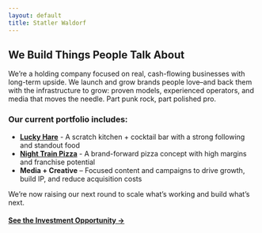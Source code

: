 ```yaml
---
layout: default
title: Statler Waldorf
---
```


## We Build Things People Talk About

We’re a holding company focused on real, cash-flowing businesses with long-term upside. We launch and grow brands people love–and back them with the infrastructure to grow: proven models, experienced operators, and media that moves the needle. Part punk rock, part polished pro.


### Our current portfolio includes:

- **[Lucky Hare](https://luckyhare.com)** - A scratch kitchen + cocktail bar with a strong following and standout food
- **[Night Train Pizza](https://nighttrainpizza.com)** - A brand-forward pizza concept with high margins and franchise potential
- **Media + Creative** – Focused content and campaigns to drive growth, build IP, and reduce acquisition costs

We’re now raising our next round to scale what’s working and build what’s next.

#### [See the Investment Opportunity →](/invest)
